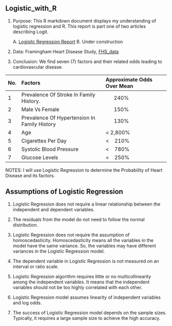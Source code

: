 ## Logistic_with_R

1. Purpose: This R markdown document displays my understanding of logistic regression and R. This report is part one of two articles describing Logit. 
  
    A. [Logisitc Regression Report](https://mccurcio.github.io/Logistic_with_R/2022-01-03-fhs-logit-report.html)
    B. Under construction
2. Data: Framingham Heart Disease Study, [FHS_data](https://github.com/mccurcio/Logistic_with_R/blob/main/fhds_dataset.zip)
3. Conclusion: We find seven (7) factors and their related odds leading to cardiovascular disease.

| No. | Factors                                      | Approximate Odds Over Mean               |
| :-- | :------------------------------------------- | :--------------------------------------- |
| 1   | Prevalence Of Stroke In Family History.      | &nbsp;&nbsp;&nbsp;&nbsp;&nbsp;&nbsp;240% |
| 2   | Male Vs Female                               | &nbsp;&nbsp;&nbsp;&nbsp;&nbsp;&nbsp;150% |
| 3   | Prevalence Of Hypertension In Family History | &nbsp;&nbsp;&nbsp;&nbsp;&nbsp;&nbsp;130% |
| 4   | Age                                          | < 2,800%                                 |
| 5   | Cigarettes Per Day                           | < &nbsp;&nbsp;&nbsp;210%                 |
| 6   | Systolic Blood Pressure                      | < &nbsp;&nbsp;&nbsp;780%                 |
| 7   | Glucose Levels                               | < &nbsp;&nbsp;&nbsp;250%                 |


NOTES: I will use Logistic Regression to determine the Probability of Heart Disease and its factors.


## Assumptions of Logistic Regression

1.	Logistic Regression does not require a linear relationship between the independent and dependent variables. 

2.	The residuals from the model do not need to follow the normal distribution.

3.	Logistic Regression does not require the assumption of homoscedasticity. Homoscedasticity means all the variables in the model have the same variance. So, the variables may have different variances in the Logistic Regression model.

4.	The dependent variable in Logistic Regression is not measured on an interval or ratio scale.

5.	Logistic Regression algorithm requires little or no multicollinearity among the independent variables. It means that the independent variables should not be too highly correlated with each other.

6.	Logistic Regression model assumes linearity of independent variables and log odds.

7.	The success of Logistic Regression model depends on the sample sizes. Typically, it requires a large sample size to achieve the high accuracy.



